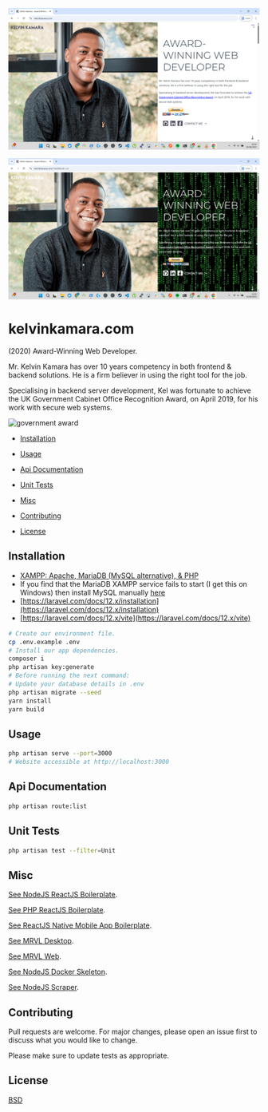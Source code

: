 ![kelvinkamara.com-light.png](https://raw.githubusercontent.com/kkamara/useful/main/kelvinkamara.com-light.png)

![kelvinkamara.com-dark.png](https://raw.githubusercontent.com/kkamara/useful/main/kelvinkamara.com-dark.png)

# kelvinkamara.com

(2020) Award-Winning Web Developer.

Mr. Kelvin Kamara has over 10 years competency in both frontend & backend solutions. He is a firm believer in using the right tool for the job.

Specialising in backend server development, Kel was fortunate to achieve the UK Government Cabinet Office Recognition Award, on April 2019, for his work with secure web systems.

![government award](https://www.kelvinkamara.com/award.jpg)

* [Installation](#installation)

* [Usage](#usage)

* [Api Documentation](#api-documentation)

* [Unit Tests](#unit-tests)

* [Misc](#misc)

* [Contributing](#contributing)

* [License](#license)

## Installation

* [XAMPP: Apache, MariaDB (MySQL alternative), & PHP](https://www.apachefriends.org/)
* If you find that the MariaDB XAMPP service fails to start (I get this on Windows) then install MySQL manually [here](https://dev.mysql.com/downloads/mysql/)
* [https://laravel.com/docs/12.x/installation](https://laravel.com/docs/12.x/installation)
* [https://laravel.com/docs/12.x/vite](https://laravel.com/docs/12.x/vite)

```bash
# Create our environment file.
cp .env.example .env
# Install our app dependencies.
composer i
php artisan key:generate
# Before running the next command:
# Update your database details in .env
php artisan migrate --seed
yarn install
yarn build
```

## Usage

```bash
php artisan serve --port=3000
# Website accessible at http://localhost:3000
```

## Api Documentation

```bash
php artisan route:list
```

## Unit Tests

```bash
php artisan test --filter=Unit
```

## Misc

[See NodeJS ReactJS Boilerplate](https://github.com/kkamara/nodejs-reactjs-boilerplate).

[See PHP ReactJS Boilerplate](https://github.com/kkamara/php-reactjs-boilerplate).

[See ReactJS Native Mobile App Boilerplate](https://github.com/kkamara/ReactJSNativeMobileAppBoilerplate).

[See MRVL Desktop](https://github.com/kkamara/mrvl-desktop).

[See MRVL Web](https://github.com/kkamara/mrvl-web).

[See NodeJS Docker Skeleton](https://github.com/kkamara/nodejs-docker-skeleton).

[See NodeJS Scraper](https://github.com/kkamara/nodejs-scraper).

## Contributing
Pull requests are welcome. For major changes, please open an issue first to discuss what you would like to change.

Please make sure to update tests as appropriate.

## License
[BSD](https://opensource.org/licenses/BSD-3-Clause)
